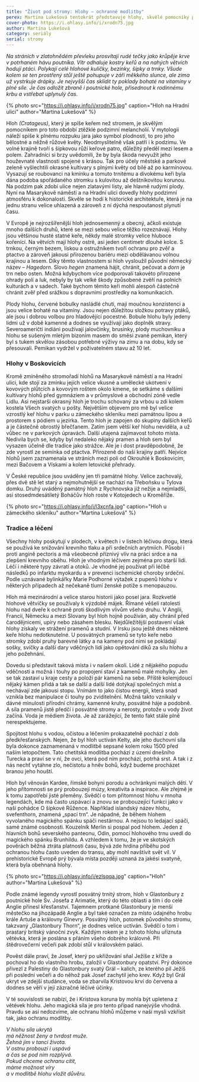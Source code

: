 ```yaml
---
title: "Život pod stromy: Hlohy – ochranné modlitby"
perex: Martina Lukešová tentokrát představuje hlohy, skvělé pomocníky pro období podzimní melancholie.
cover-photo: https://i.ohlasy.info/i/xrodn75.jpg
author: Martina Lukešová
category: seriály
serial: stromy
---
```


*Na stráních v zlatohnědém převleku prosvítají rudé tečky jako krůpěje krve v potrhaném hávu poutníka. Vítr odhaluje kostry keřů a na nahých větvích hodují ptáci. Polykají celé hlohové kuličky, bezinky, šípky a trnky. Všude kolem se ten prostřený stůl ještě pohupuje v záři měkkého slunce, ale zima už vystrkuje drápky. Je nejvyšší čas sklidit ty poklady bohaté na vitamíny v plné síle. Je čas odložit zbraně i poutnické hole, přisednout k rodinnému krbu a vstřebat uplynulý čas.*

{% photo src="https://i.ohlasy.info/i/xrodn75.jpg" caption="Hloh na Hradní ulici" author="Martina Lukešová" %}

Hloh *(Cratageus)*, který je spíše keřem než stromem, je skvělým pomocníkem pro toto období ztěžklé podzimní melancholií. V mytologii náleží spíše k plnému rozpuku jara jako symbol plodnosti, to pro jeho bělostné a něžně růžové květy. Neodmyslitelně však patří i k podzimu. Ve volné krajině tvoří s šípkovou růží keřové patro, důležitý předěl mezi lesem a polem. Zahradníci si brzy uvědomili, že by byla škoda nevyužít jeho houževnaté vlastnosti spojené s krásou. Tak pro účely městské a parkové zeleně vyšlechtili okrasné kultivary s plnými květy od bílé až po karmínovou. Vysazují se roubovanci na kmínku a tomuto trnitému a divokému keři byla dána podoba spořádaného stromku s kulovitou až deštníkovitou korunou. Na podzim pak zdobí ulice nejen zlatavými listy, ale hlavně rudými plody. Nyní na Masarykově náměstí a na Hradní ulici dovedly hlohy podzimní atmosféru k dokonalosti. Skvěle se hodí k historické architektuře, která je na jednu stranu velice uhlazená a zároveň z ní dýchá nespoutanost plynutí času.

V Evropě je nejrozšířenější hloh jednosemenný a obecný, ačkoli existuje mnoho dalších druhů, které se mezi sebou velice těžko rozeznávají. Hlohy jsou většinou husté statné keře, někdy malé stromky velice hluboce kořenící. Na větvích mají hlohy ostré, asi jeden centimetr dlouhé kolce. S trnkou, černým bezem, lískou a ostružníkem tvoří ochranu pro zvěř a ptactvo a zároveň jakousi přirozenou bariéru mezi obdělávanou volnou krajinou a lesem. Díky těmto vlastnostem si hloh vysloužil původní německý název – *Hagedorn*. Slovo *hegen* znamená hájit, chránit, pečovat a *dorn* je trn nebo osten. Možná kdybychom více podporovali takovéto přirozené ohrady polí a luk, nebyly by tak velké škody způsobené zvěří na polních kulturách a v sadech. Také bychom těmito keři mohli alespoň částečně chránit zvěř před srážkou s dopravními prostředky na komunikacích.

Plody hlohu, červené bobulky nasládlé chuti, mají moučnou konzistenci a jsou velice bohaté na vitamíny. Jsou nejen důležitou složkou potravy ptáků, ale jsou i dobrou volbou pro hladovějící pocestné. Bobule hlohu byly jedeny lidmi už v době kamenné a dodnes se využívají jako doplněk stravy. Severoameričtí indiáni používají jalovčinky, brusinky, plody muchovníku a hlohu se sušeným mletým bizoním masem do směsi zvané pemikan, který byl s tukem skvělou zásobou potřebné výživy na zimu a na dobu, kdy se přesouvali. Pemikan vydržel v poživatelném stavu až 10 let.

### Hlohy v Boskovicích

Kromě zmíněného stromořadí hlohů na Masarykově náměstí a na Hradní ulici, kde stojí za zmínku jejich velice vkusné a umělecké ukotvení v kovových plůtcích a kovovým roštem okolo kmene, se setkáme s dalšími kultivary hlohů před gymnáziem a v průmyslové a obchodní zóně vedle Lidlu. Asi nejstarší okrasný hloh je trochu schovaný za vrbou u zdi kolem kostela Všech svatých u pošty. Největším objevem pro mě byl velice vzrostlý keř hlohu v parku u zámeckého skleníku mezi památnou lípou a prostorem s pódiem u jezírka. Tento hloh je zapojen do skupiny dalších keřů a je částečně obrostlý břečťanem. Zatím jsem větší keř hlohu neviděla, a už vůbec ne v parkových úpravách. Další utajená zajímavost tohoto místa. Nedivila bych se, kdyby byl nedaleko nějaký pramen a hloh sem byl vysazen účelně dle tradice jako strážce. Ale je i dost pravděpodobné, že zde vyrostl ze semínka od ptactva. Přirozeně do naší krajiny patří. Nejvíce hlohů jsem zaznamenala ve stráních mezi poli od Okrouhlé k Boskovicím, mezi Bačovem a Vískami a kolem letovické přehrady.

V České republice jsou uváděny jen tři památné hlohy. Velice zachovalý, přes dvě stě let starý a nejmohutnější se nachází na Třeboňsku u Tylova domku. Druhý uváděný památný hloh z Rychnovska již nežije a nejmladší, asi stosedmdesátiletý Boháčův hloh roste v Kotojedech u Kroměříže.

{% photo src="https://i.ohlasy.info/i/l3xcnfa.jpg" caption="Hloh u zámeckého skleníku" author="Martina Lukešová" %}

### Tradice a léčení

Všechny hlohy poskytují v plodech, v květech i v listech léčivou drogu, která se používá ke snižování krevního tlaku a při srdečních arytmiích. Působí i proti angině pectoris a má všeobecně příznivý vliv na práci srdce a na zlepšení krevního oběhu. Hloh je vhodným léčivem zejména pro starší lidi. Léčí i některé typy závratí a otoků. Je vhodné jej používat při léčbě následků po infarktu myokardu a v prevenci ischemické choroby srdeční. Podle uznávané bylinkářky Marie Podhorné výtažek z pupenů hlohu v některých případech až nečekaně tlumí ženské potíže s menopauzou.

Hloh má mezinárodní a velice starou historii jako posel jara. Rozkvetlé hlohové větvičky se používaly k výzdobě májek. Římané věšeli ratolesti hlohu nad dveře k ochraně proti škodlivým vlivům všeho druhu. V Anglii, Francii, Německu a mezi Slovany byl hloh hojně používán, aby chránil před čarodějnicemi, upíry nebo zásahem blesku. Nejdůležitější postavení však hlohy získaly ve strážení pramenů a studní. V Irsku jsou ještě dnes některé keře hlohu nedotknutelné. U posvátných pramenů se tyto keře nebo stromky zdobí pruhy barevné látky a na kameny pod nimi se pokládají sošky, svíčky a další dary vděčných lidí jako opětování díků za sílu hlohu a jeho požehnání.

Dovedu si představit taková místa i v našem okolí. Lidé z nějakého popudu vděčnosti a možná i touhy po propojení staví z kamenů malé mohylky. Jen se tak zastaví u kraje cesty a položí pár kamenů na sebe. Příště kolemjdoucí nějaký kámen přidá a tak se další a další lidé dotýkají společných míst a nechávají zde jakousi stopu. Vnímám to jako čistou energii, která snad vznikla bez manipulace či touhy po zviditelnění. Možná takto vznikaly v dávné minulosti přírodní chrámy, kamenné kruhy, posvátné háje a podobně. A síla pramenů jistě předčí i posvátné stromy a nerosty, protože u vody život začíná. Voda je médiem života. Je až zarážející, že tento fakt stále plně nerespektujeme.

Spojitost hlohu s vodou, očistou a léčením prokazatelně pochází z dob předkřesťanských. Nejen, že byl hloh uctíván Kelty, ale jeho duchovní síla byla dokonce zaznamenaná v modlitbě sepsané kolem roku 1500 před naším letopočtem. Tato chetitská modlitba pochází z území dnešního Turecka a praví se v ní, že ovci, která pod ním prochází, potrhá srst. A tak i z nás nechť vytáhne zlo, nečistotu a hněv bohů, když budeme procházet branou jeho houští.

Hloh byl věnován Kardee, římské bohyni porodu a ochránkyni malých dětí. V jeho přítomnosti se prý probouzejí múzy, kreativita a inspirace. Ale zřejmě je k tomu zapotřebí jisté přeměny. Svědčí o tom přítomnost hlohu v mnoha legendách, kde má často uspávací a znovu se probouzející funkci jako v naší pohádce O šípkové Růžence. Například islandský název hlohu, svefenthorn, znamená „spací trn“. Je nápadné, že během hlohem vyvolaného magického spánku spáči nestárnou. A nejsou to ledajací spáči, samé známé osobnosti. Kouzelník Merlin si pospal pod hlohem. Jeden z hlavních bohů severského panteonu, Odin, pomocí hlohového trnu uvedl do magického spánku Brunhildu. A vzhledem k tomu, že je ve skotských pověrách běžná ztráta platnosti času, bývá zde hrdina příběhu pod ochranou hlohu často uveden do transu, aby mohl navštívit svět víl. V prehistorické Evropě prý bývala místa později uznaná za jakési svatyně, která byla obehnaná hlohy.

{% photo src="https://i.ohlasy.info/i/ezlsqqa.jpg" caption="Hloh" author="Martina Lukešová" %}

Podle známé legendy vyrostl posvátný trnitý strom, hloh v Glastonbury z poutnické hole Sv. Josefa z Arimatie, který do této oblasti a tím i do celé Anglie přinesl křesťanství. Tajemnem protkané Glastonbury je menší městečko na jihozápadě Anglie a byl také označen za místo údajného hrobu krále Artuše a královny Ginevry. Posvátný hloh, potomek původního stromu, takzvaný „Glastonbury Thorn“, je dodnes velice uctíván. Svědčí o tom i prastarý britský vánoční zvyk. Každým rokem je z tohoto hlohu uříznuta větévka, která je poslána s přáním všeho dobrého královně. Při štědrovečerní večeři pak zdobí stůl v královském paláci.

Pověst dále praví, že Josef, který po ukřižování sňal Ježíše z kříže a pochoval ho do vlastního hrobu, založil v Glastonbury opatství. Prý dokonce přivezl z Palestiny do Glastonbury svatý Grál – kalich, ze kterého pil Ježíš při poslední večeři a do něhož pak Josef zachytil jeho krev. Když byl Grál ukryt ve zdejší studánce, voda se zbarvila Kristovou krví do červena a dodnes se věří v její zázračné léčivé účinky.

V té souvislosti se nabízí, že i Kristova koruna by mohla být upletena z větévek hlohu. Jeho magická síla je pro tento případ nanejvýše vhodná. Pravdu se asi nedozvíme, ale ochranu hlohů můžeme v naší mysli vzkřísit tak, jako ochranu modlitby.


*V hlohu síla ukrytá  
má něžnost ženy a tvrdost muže.  
Žehná jim v tanci života.  
V ostnu probouzí i uspává  
a čas se pod ním rozplývá.  
Pokud chceme ochranu cítit,  
máme možnost víry  
a v modlitbě hlohu vložit důvěru.*
